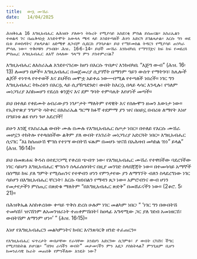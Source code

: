 ```yaml
---
title:  ውቧ ሙሽራ
date:   14/04/2025
---
```




`ሕዝቅኤል 16 እግዚአብሔር ለሕዝቡ ያለውን ትኩረት የሚያሳይ አስደናቂ ምስል ይሰጠናል። እስራኤልን ተወልዳ ገና በጨቅላነቷ እንድትሞት አውላላ ሜዳ ላይ እንደተጣለች ሕፃን አድርጎ ይገልጻታል። እርሱ ግን ወደ ቤቱ ይወስዳትና ያጸዳታል፣ ዕድሜዋ ለጋብቻ ሲደርስ ያገባታል። ይህ የማይመስል ትዳርን የሚያሳይ ጠንካራ ምሳሌ ነው። ጥቅሶቹን ያንብቡ፡ ሕዝ. 16፡6-14። ይህች ሙሽራ እንክብካቤ የማግኘቷና ከፍ ከፍ የመደረጓ ምስጢር እግዚአብሔር ለእኛ ስላለው ዓላማ ምን ያስተምረናል?`


እግዚአብሔር ለእስራኤል እንደተናገረው ከሆነ በእርሱ ጥበቃና እንክብካቤ “እጅግ ውብ” (ሕዝ. 16፡13) ለመሆን በቃች። እግዚአብሔር በመጀመሪያ ሲያገኛት በማንም ዓይን ውስጥ የማትገባ፣ ከሌሎች ልጆች ተነጥላ የተተወች እና ይህችስ መሞቷ አይቀሬ ነው—በሚል የተጣለች ነበረች። ነገር ግን እግዚአብሔር ትኩረቱን በእርሷ ላይ ሲያዥጎደጉድ፣ ውበት ከእርሷ በላይ ላሳር እንዲሉ፣ የዓለም መነጋገሪያ እስከመሆን የደረሰ ቁንጅና እና ደም ግባት ተምሳሌት እየሆነች መጣች።

ይህ በተለይ የቀደሙት ዕብራውያን ነገሥታት ማለትም የዳዊት እና የሰሎሞን ዘመን እውነታ ነው። የኢትዮጵያ ንግሥት ሳትቀር በእስራኤል ግርማ ክፉኛ ተደምማ ያን ዝና በዐይኗ በብረቱ ለማየት እነሆ በዓይነቱ ልዩ የሆነ ጉዞ አደረገች!

ይሁን እንጂ የእስራኤል ውበት ሙሉ በሙሉ የእግዚአብሔር ስጦታ ነበር። በተለይ የእርሱ ሙሽራ መሆኗን ተከትሎ የተላበሰችው ልቅም ያለ ውበት የአገራት መነጋገሪያ አድርጓት ነበር። እግዚአብሔር ሲናገር “እኔ ከሰጠሁሽ ሞገስ የተነሣ ውበትሽ ፍጹም በመሆኑ ዝናሽ በአሕዛብ መካከል ገነነ” ይላል” (ሕዝ. 16፡14)።

ይህ በመጽሐፍ ቅዱስ በተደጋጋሚ የቀረበ ጭብጥ ነው፡ የእግዚአብሔር ሙሽራ የተዋበችው ባደረገችው ነገር ሳይሆን እግዚአብሔር ሞገሱን ስላፈሰሰባትና በዚያ መንገድ ስላበጃጃት ነው። በተመሳሳይ አማኞች በሰማይ ከፍ ያለ ግምት የሚሰጠንና የተዋብን ሆነን የምንታየው ያን ለማግኘት ብለን ስላደረግነው ነገር ሳይሆን በእግዚአብሔር ቸርነት፣ እርሱ ባዘነበልን የማዳን ጸጋ ነው። አምሮብንና ውብ ሆነን የመታየታችን ምስጢር በጽድቁ ማለትም “በእግዚአብሔር ጽድቅ” በመሸፈናችን ነው። (2ቆሮ. 5፡21)።

በሕዝቅኤል እስከቀረበው ቀጣይ ጥቅስ ድረስ ሁሉም ነገር መልካም ነበር፡ “ ‘ነገር ግን በውበትሽ ተመካሽ፤ ዝናሽንም ለአመንዝራነት ተጠቀምሽበት፤ ከዐላፊ አግዳሚው ጋር ያለ ገደብ አመነዘርሽ፣ ውበትሽም ለማንም ሆነ።’ ” (ሕዝ. 16፡15)።

እነሆ የእግዚአብሔርን መልካምነትና ክብር እናንጸባርቅ ዘንድ ተፈጠርን።

`የእግዚአብሔር ፍጥረታት ውበታቸው የራሳቸው እንደሆነ አድርገው ሲገምቱ፣ ያ ውበት ርካሽና ችግር የሚያስከትል ይሆናል። “በገዛ ራሳችን ውበት” መታመናችን ምን አደጋ ያስከትላል? ምንጊዜም ቢሆን ከመንፈሳዊ ኩራት መጠበቅ የምንችለው እንዴት ነው?`